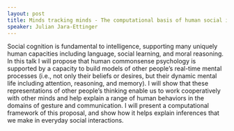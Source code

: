 ```yaml
---
layout: post
title: Minds tracking minds - The computational basis of human social intelligence
speaker: Julian Jara-Ettinger
---
```


Social cognition is fundamental to intelligence, supporting many uniquely human capacities including language, social learning, and moral reasoning. In this talk I will propose that human commonsense psychology is supported by a capacity to build models of other people’s real-time mental processes (i.e., not only their beliefs or desires, but their dynamic mental life including attention, reasoning, and memory). I will show that these representations of other people’s thinking enable us to work cooperatively with other minds and help explain a range of human behaviors in the domains of gesture and communication. I will present a computational framework of this proposal, and show how it helps explain inferences that we make in everyday social interactions.